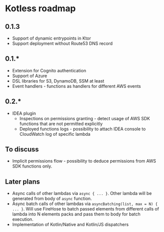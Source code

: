 # Kotless roadmap

## 0.1.3
* Support of dynamic entrypoints in Ktor
* Support deployment without Route53 DNS record

## 0.1.*
* Extension for Cognito authentication
* Support of Azure
* DSL libraries for S3, DynamoDB, SSM at least
* Event handlers - functions as handlers for different AWS events

## 0.2.*
* IDEA plugin
    * Inspections on permissions granting - detect usage of AWS SDK functions that are
      not permitted explicitly
    * Deployed functions logs - possibility to attach IDEA console to CloudWatch log of
      specific lambda

## To discuss
* Implicit permissions flow - possibility to deduce permissions from AWS SDK functions
  only.

## Later plans
* Async calls of other lambdas via `async { ... }`. Other lambda will be 
  generated from body of `async` function.
* Async batch calls of other lambdas via `asyncBatching(list, max = N) { ... }`.
 Will use FireHose to batch passed elements from different calls of lambda into
 N elements packs and pass them to body for batch execution.
* Implementation of Kotlin/Native and Kotlin/JS dispatchers
